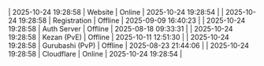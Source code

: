 | 2025-10-24 19:28:58 | Website | Online | 2025-10-24 19:28:54 |
| 2025-10-24 19:28:58 | Registration | Offline | 2025-09-09 16:40:23 |
| 2025-10-24 19:28:58 | Auth Server | Offline | 2025-08-18 09:33:31 |
| 2025-10-24 19:28:58 | Kezan (PvE) | Offline | 2025-10-11 12:51:30 |
| 2025-10-24 19:28:58 | Gurubashi (PvP) | Offline | 2025-08-23 21:44:06 |
| 2025-10-24 19:28:58 | Cloudflare | Online | 2025-10-24 19:28:54 |
